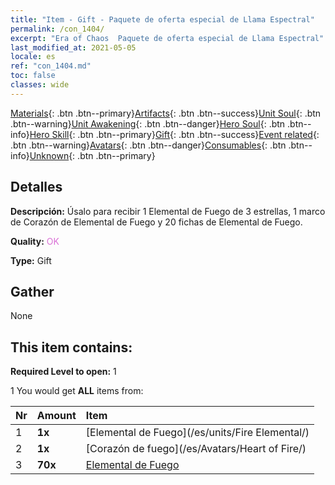 ```yaml
---
title: "Item - Gift - Paquete de oferta especial de Llama Espectral"
permalink: /con_1404/
excerpt: "Era of Chaos  Paquete de oferta especial de Llama Espectral"
last_modified_at: 2021-05-05
locale: es
ref: "con_1404.md"
toc: false
classes: wide
---
```

 [Materials](/ItemsES/){: .btn .btn--primary}[Artifacts](/ItemsES/Artifacts/){: .btn .btn--success}[Unit Soul](/ItemsES/UnitSoul/){: .btn .btn--warning}[Unit Awakening](/ItemsES/UnitAwakening/){: .btn .btn--danger}[Hero Soul](/ItemsES/HeroSoul/){: .btn .btn--info}[Hero Skill](/ItemsES/HeroSkill/){: .btn .btn--primary}[Gift](/ItemsES/Gift/){: .btn .btn--success}[Event related](/ItemsES/Events/){: .btn .btn--warning}[Avatars](/ItemsES/Avatars/){: .btn .btn--danger}[Consumables](/ItemsES/Consumables/){: .btn .btn--info}[Unknown](/ItemsES/Unknown/){: .btn .btn--primary}

## Detalles
 **Descripción:** Úsalo para recibir 1 Elemental de Fuego de 3 estrellas, 1 marco de Corazón de Elemental de Fuego y 20 fichas de Elemental de Fuego.

 **Quality:** <span style="color: #DA70D6">OK</span>

 **Type:** Gift

## Gather

  None

## This item contains:

 **Required Level to open:** 1

 1 You would get **ALL** items  from:

  | Nr | Amount |     Item    |
  |:---|:-------|:------------|
  | 1 |  **1x** | [Elemental de Fuego](/es/units/Fire Elemental/) |  | 
  | 2 |  **1x** | [Corazón de fuego](/es/Avatars/Heart of Fire/) |  | 
  | 3 |  **70x** | [Elemental de Fuego](/ItemsES/unt_265/) |  | 
